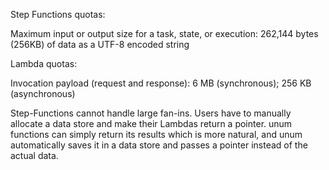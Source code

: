 
Step Functions quotas:

Maximum input or output size for a task, state, or execution: 262,144 bytes (256KB) of data as a UTF-8 encoded string

Lambda quotas:

Invocation payload (request and response): 6 MB (synchronous); 256 KB (asynchronous)

Step-Functions cannot handle large fan-ins. Users have to manually allocate a
data store and make their Lambdas return a pointer. unum functions can simply
return its results which is more natural, and unum automatically saves it in a
data store and passes a pointer instead of the actual data.